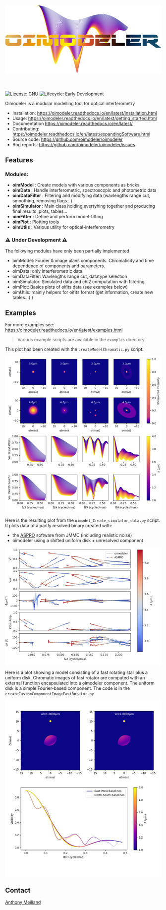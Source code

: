 <h1 align="center">
<img src="images/oimodelerlogo.png" width="600">
</h1><br>

[![License: GNU](https://img.shields.io/badge/License-GNU-yellow.svg)](https://www.gnu.org/licenses/gpl-3.0.en.html)
![Lifecycle:
Early Development](https://img.shields.io/badge/lifecycle-EarlyDevelopment-orange.svg)

Oimodeler is a modular modelling tool for optical interferometry


* Installation: https://oimodeler.readthedocs.io/en/latest/installation.html
* Usage: https://oimodeler.readthedocs.io/en/latest/getting_started.html
* Documentation https://oimodeler.readthedocs.io/en/latest/
* Contributing: https://oimodeler.readthedocs.io/en/latest/expandingSoftware.html
* Source code: https://github.com/oimodeler/oimodeler
* Bug reports: https://github.com/oimodeler/oimodeler/issues

## Features
### Modules:
* **oimModel** : Create models with various components as bricks
* **oimData** :  Handle interferometric, spectroscopic and photometric data
* **oimDataFilter** : Filtering and modifying data (wavlengths range cut, smoothing, removing flags...)
* **oimSimulator** : Main class holding evertyhing together and producing final results :plots, tables...
* **oimFitter** : Define and perform model-fitting
* **oimPlot** : Plotting tools
* **oimUtils** : Various utility for optical-interferometry

### :warning: Under Development :warning:
The following modules have only been partially implemented
* oimModel: Fourier & image plans components. Chromaticity and time dependence of components and parameters.
* oimData: only interferometric data
* oimDataFilter: Wavlengths range cut, datatype selection
* oimSimulator: Simulated data and chi2 computation with filtering
* oimPlot: Basics plots of oifits data (see examples below)
* oimUtils: mainly helpers for oifits format (get information, create new tables...)
)

## Examples

For more examples see: https://oimodeler.readthedocs.io/en/latest/examples.html

> Various example scripts are available in the `examples` directory.<br>

This plot has been created with the `createModelChromatic.py` script:

![boo](./images/createModelChromatic.png)

Here is the resulting plot from the `oimodel_Create_simulator_data.py` script.
It plots data of a partly resolved binary created with:
- the [ASPRO](https://www.jmmc.fr/english/tools/proposal-preparation/aspro/) software from JMMC (including realistic noise)
- oimodeler using a shifted uniform disk + unresolved component

![boo](./images/oimodel_Create_simulator_data.png)

Here is a plot showing a model consisting of a fast rotating star plus a uniform disk.
Chromatic images of fast rotator are computed with an external function encapsulated into a oimodeler component.
The uniform disk is a simple Fourier-based component. The code is in the `createCustomComponentImageFastRotator.py`

![boo](./images/customCompImageFastRotatorImageAndVis.png)

## Contact
[Anthony Meilland](https://github.com/AnthonyMeilland)
